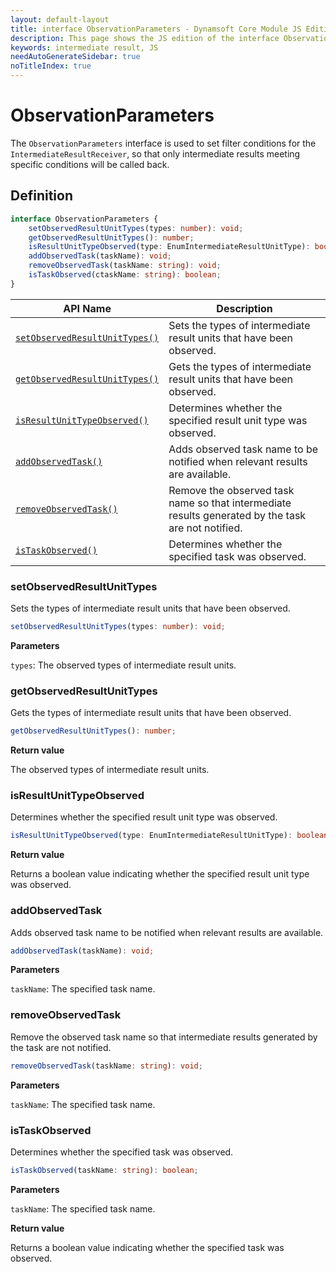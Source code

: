 ```yaml
---
layout: default-layout
title: interface ObservationParameters - Dynamsoft Core Module JS Edition API Reference
description: This page shows the JS edition of the interface ObservationParameters in Dynamsoft Core Module.
keywords: intermediate result, JS
needAutoGenerateSidebar: true
noTitleIndex: true
---
```


# ObservationParameters

The `ObservationParameters` interface is used to set filter conditions for the `IntermediateResultReceiver`, so that only intermediate results meeting specific conditions will be called back.

## Definition

```typescript
interface ObservationParameters {
    setObservedResultUnitTypes(types: number): void;
    getObservedResultUnitTypes(): number;
    isResultUnitTypeObserved(type: EnumIntermediateResultUnitType): boolean;
    addObservedTask(taskName): void;
    removeObservedTask(taskName: string): void;
    isTaskObserved(ctaskName: string): boolean;
}
```


| API Name               | Description |
|----------------------|-------------|
| [`setObservedResultUnitTypes()`](#setobservedresultunittypes) | Sets the types of intermediate result units that have been observed.|
| [`getObservedResultUnitTypes()`](#getobservedresultunittypes) | Gets the types of intermediate result units that have been observed. |
| [`isResultUnitTypeObserved()`](#isresultunittypeobserved) | Determines whether the specified result unit type was observed. |
| [`addObservedTask()`](#addobservedtask) | Adds observed task name to be notified when relevant results are available. |
| [`removeObservedTask()`](#removeobservedtask) | Remove the observed task name so that intermediate results generated by the task are not notified. |
| [`isTaskObserved()`](#istaskobserved) | Determines whether the specified task was observed. |

### setObservedResultUnitTypes

Sets the types of intermediate result units that have been observed.

```typescript
setObservedResultUnitTypes(types: number): void;
```

**Parameters**

`types`: The observed types of intermediate result units.

### getObservedResultUnitTypes

Gets the types of intermediate result units that have been observed.

```typescript
getObservedResultUnitTypes(): number;
```

**Return value**

The observed types of intermediate result units.

### isResultUnitTypeObserved

Determines whether the specified result unit type was observed.

```typescript
isResultUnitTypeObserved(type: EnumIntermediateResultUnitType): boolean;
```

**Return value**

Returns a boolean value indicating whether the specified result unit type was observed.

### addObservedTask

Adds observed task name to be notified when relevant results are available.

```typescript
addObservedTask(taskName): void;
```

**Parameters**

`taskName`: The specified task name.

### removeObservedTask

Remove the observed task name so that intermediate results generated by the task are not notified.

```typescript
removeObservedTask(taskName: string): void;
```

**Parameters**

`taskName`: The specified task name.

### isTaskObserved

Determines whether the specified task was observed.

```typescript
isTaskObserved(taskName: string): boolean;
```

**Parameters**

`taskName`: The specified task name.

**Return value**

Returns a boolean value indicating whether the specified task was observed.
